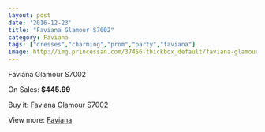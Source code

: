 ```yaml
---
layout: post
date: '2016-12-23'
title: "Faviana Glamour S7002"
category: Faviana
tags: ["dresses","charming","prom","party","faviana"]
image: http://img.princessan.com/37456-thickbox_default/faviana-glamour-s7002.jpg
---
```

Faviana Glamour S7002

On Sales: **$445.99**
<a href="https://www.princessan.com/en/faviana/17393-faviana-glamour-s7002.html"><amp-img layout="responsive" width="600" height="600" src="//img.princessan.com/37456-thickbox_default/faviana-glamour-s7002.jpg" alt="Faviana Glamour S7002 0" /></a>

Buy it: [Faviana Glamour S7002](https://www.princessan.com/en/faviana/17393-faviana-glamour-s7002.html "Faviana Glamour S7002")

View more: [Faviana](https://www.princessan.com/en/19-faviana "Faviana")